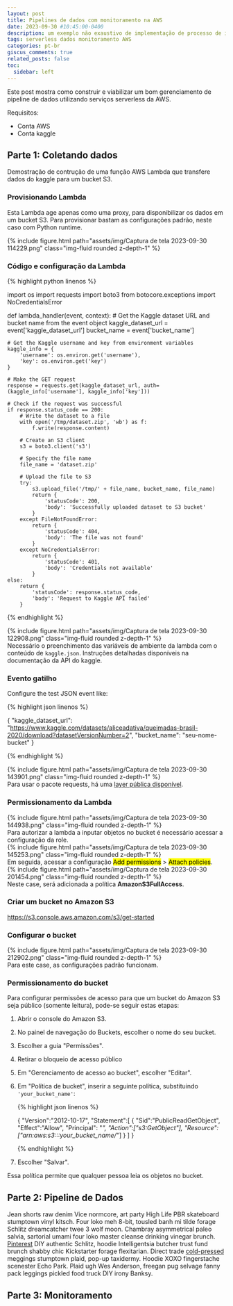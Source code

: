 ```yaml
---
layout: post
title: Pipelines de dados com monitoramento na AWS 
date: 2023-09-30 #10:45:00-0400
description: um exemplo não exaustivo de implementação de processo de ingestão de dados
tags: serverless dados monitoramento AWS
categories: pt-br
giscus_comments: true
related_posts: false
toc:
  sidebar: left
---
```

Este post mostra como construir e viabilizar um bom gerenciamento de pipeline de dados utilizando serviços serverless da AWS.

Requisitos:

- Conta AWS
- Conta kaggle

## Parte 1: Coletando dados

Demostração de contrução de uma função AWS Lambda que transfere dados do kaggle para um bucket S3.

### Provisionando Lambda

Esta Lambda age apenas como uma proxy, para disponibilizar os dados em um bucket S3. Para provisionar bastam as configurações padrão, neste caso com Python runtime.

<div class="row mt-3">
    <div class="col-sm mt-3 mt-md-0">
        {% include figure.html path="assets/img/Captura de tela 2023-09-30 114229.png" class="img-fluid rounded z-depth-1" %}
    </div>
</div>

### Código e configuração da Lambda

{% highlight python linenos %}

import os
import requests
import boto3
from botocore.exceptions import NoCredentialsError

def lambda_handler(event, context):
    # Get the Kaggle dataset URL and bucket name from the event object
    kaggle_dataset_url = event['kaggle_dataset_url']
    bucket_name = event['bucket_name']

    # Get the Kaggle username and key from environment variables
    kaggle_info = {
        'username': os.environ.get('username'),
        'key': os.environ.get('key')
    }

    # Make the GET request
    response = requests.get(kaggle_dataset_url, auth=(kaggle_info['username'], kaggle_info['key']))

    # Check if the request was successful
    if response.status_code == 200:
        # Write the dataset to a file
        with open('/tmp/dataset.zip', 'wb') as f:
            f.write(response.content)
        
        # Create an S3 client
        s3 = boto3.client('s3')

        # Specify the file name
        file_name = 'dataset.zip'

        # Upload the file to S3
        try:
            s3.upload_file('/tmp/' + file_name, bucket_name, file_name)
            return {
                'statusCode': 200,
                'body': 'Successfully uploaded dataset to S3 bucket'
            }
        except FileNotFoundError:
            return {
                'statusCode': 404,
                'body': 'The file was not found'
            }
        except NoCredentialsError:
            return {
                'statusCode': 401,
                'body': 'Credentials not available'
            }
    else:
        return {
            'statusCode': response.status_code,
            'body': 'Request to Kaggle API failed'
        }

{% endhighlight %}

<div class="row mt-3">
    <div class="col-sm mt-3 mt-md-0">
        {% include figure.html path="assets/img/Captura de tela 2023-09-30 122908.png" class="img-fluid rounded z-depth-1" %}
    </div>
</div>
<div class="caption">
    Necessário o preenchimento das variáveis de ambiente da lambda com o conteúdo de <code>kaggle.json</code>. Instruções detalhadas disponíveis na documentação da API do kaggle.
</div>

### Evento gatilho

Configure the test JSON event like:

{% highlight json linenos %}

{
  "kaggle_dataset_url": "<https://www.kaggle.com/datasets/aliceadativa/queimadas-brasil-2020/download?datasetVersionNumber=2>",
  "bucket_name": "seu-nome-bucket"
}

{% endhighlight %}

<div class="row mt-3">
    <div class="col-sm mt-3 mt-md-0">
        {% include figure.html path="assets/img/Captura de tela 2023-09-30 143901.png" class="img-fluid rounded z-depth-1" %}
    </div>
</div>
<div class="caption">
    Para usar o pacote requests, há uma <a href="https://github.com/keithrozario/Klayers/tree/master">layer pública disponível</a>.
</div>

### Permissionamento da Lambda

<div class="row mt-3">
    <div class="col-sm mt-3 mt-md-0">
        {% include figure.html path="assets/img/Captura de tela 2023-09-30 144938.png" class="img-fluid rounded z-depth-1" %}
    </div>
</div>
<div class="caption">
    Para autorizar a lambda a inputar objetos no bucket é necessário acessar a configuração da role.
</div>

<div class="row mt-3">
    <div class="col-sm mt-3 mt-md-0">
        {% include figure.html path="assets/img/Captura de tela 2023-09-30 145253.png" class="img-fluid rounded z-depth-1" %}
    </div>
</div>
<div class="caption">
    Em seguida, acessar a configuração <mark>Add permissions</mark> > <mark>Attach policies</mark>.
</div>

<div class="row mt-3">
    <div class="col-sm mt-3 mt-md-0">
        {% include figure.html path="assets/img/Captura de tela 2023-09-30 201454.png" class="img-fluid rounded z-depth-1" %}
    </div>
</div>
<div class="caption">
    Neste case, será adicionada a política <b>AmazonS3FullAccess</b>.
</div>

### Criar um bucket no Amazon S3

<https://s3.console.aws.amazon.com/s3/get-started>

### Configurar o bucket

<div class="row mt-3">
    <div class="col-sm mt-3 mt-md-0">
        {% include figure.html path="assets/img/Captura de tela 2023-09-30 212902.png" class="img-fluid rounded z-depth-1" %}
    </div>
</div>
<div class="caption">
    Para este case, as configurações padrão funcionam.
</div>

### Permissionamento do bucket

Para configurar permissões de acesso para que um bucket do Amazon S3 seja público (somente leitura), pode-se seguir estas etapas:

1. Abrir o console do Amazon S3.
2. No painel de navegação do Buckets, escolher o nome do seu bucket.
3. Escolher a guia "Permissões".
4. Retirar o bloqueio de acesso público
5. Em "Gerenciamento de acesso ao bucket", escolher "Editar".
6. Em "Política de bucket", inserir a seguinte política, substituindo `'your_bucket_name'`:

    {% highlight json linenos %}

    {
      "Version":"2012-10-17",
      "Statement":[
        {
          "Sid":"PublicReadGetObject",
          "Effect":"Allow",
          "Principal": "*",
          "Action":["s3:GetObject"],
          "Resource":["arn:aws:s3:::your_bucket_name/*"]
        }
      ]
    }

    {% endhighlight %}

7. Escolher "Salvar".

Essa política permite que qualquer pessoa leia os objetos no bucket.

## Parte 2: Pipeline de Dados

Jean shorts raw denim Vice normcore, art party High Life PBR skateboard stumptown vinyl kitsch. Four loko meh 8-bit, tousled banh mi tilde forage Schlitz dreamcatcher twee 3 wolf moon. Chambray asymmetrical paleo salvia, sartorial umami four loko master cleanse drinking vinegar brunch. <a href="https://www.pinterest.com">Pinterest</a> DIY authentic Schlitz, hoodie Intelligentsia butcher trust fund brunch shabby chic Kickstarter forage flexitarian. Direct trade <a href="https://en.wikipedia.org/wiki/Cold-pressed_juice">cold-pressed</a> meggings stumptown plaid, pop-up taxidermy. Hoodie XOXO fingerstache scenester Echo Park. Plaid ugh Wes Anderson, freegan pug selvage fanny pack leggings pickled food truck DIY irony Banksy.

## Parte 3: Monitoramento
